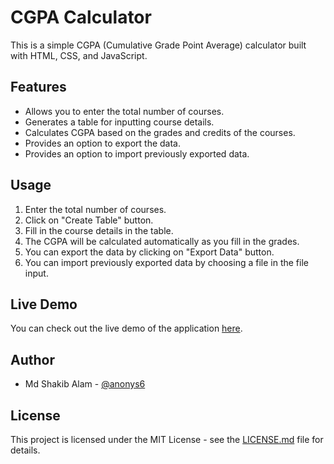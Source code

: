 # CGPA Calculator

This is a simple CGPA (Cumulative Grade Point Average) calculator built with HTML, CSS, and JavaScript.

## Features

- Allows you to enter the total number of courses.
- Generates a table for inputting course details.
- Calculates CGPA based on the grades and credits of the courses.
- Provides an option to export the data.
- Provides an option to import previously exported data.

## Usage

1. Enter the total number of courses.
2. Click on "Create Table" button.
3. Fill in the course details in the table.
4. The CGPA will be calculated automatically as you fill in the grades.
5. You can export the data by clicking on "Export Data" button.
6. You can import previously exported data by choosing a file in the file input.

## Live Demo

You can check out the live demo of the application [here](https://anonys6.github.io/CGPA-Calculator/).

## Author

- Md Shakib Alam - [@anonys6](https://github.com/anonys6)

## License

This project is licensed under the MIT License - see the [LICENSE.md](LICENSE.md) file for details.